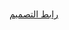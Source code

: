 # 
[ رابط التصميم](https://www.figma.com/file/nITM34JWR1keN4XEmVayjD/Caregiva?type=design&node-id=0%3A1&mode=design&t=Ms2PKP3hZbvyqCwc-1)
